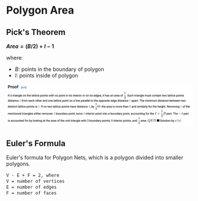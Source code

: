 # Polygon Area

## Pick's Theorem

**$Area = (B / 2) + I - 1$**

where:

-   $B$: points in the boundary of polygon
-   $I$: points inside of polygon

![Proof of Pick's  Theorem (retrieved from AoPS)](polygon_area_proof.png)

## Euler's Formula

Euler's formula for Polygon Nets, which is a polygon divided into smaller polygons.

```
V - E + F = 2, where
V = number of vertices
E = number of edges
F = number of faces
```
